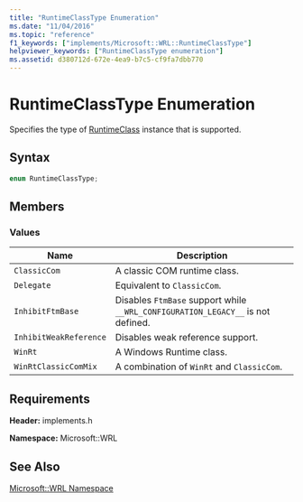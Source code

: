 ```yaml
---
title: "RuntimeClassType Enumeration"
ms.date: "11/04/2016"
ms.topic: "reference"
f1_keywords: ["implements/Microsoft::WRL::RuntimeClassType"]
helpviewer_keywords: ["RuntimeClassType enumeration"]
ms.assetid: d380712d-672e-4ea9-b7c5-cf9fa7dbb770
---
```

# RuntimeClassType Enumeration

Specifies the type of [RuntimeClass](runtimeclass-class.md) instance that is supported.

## Syntax

```cpp
enum RuntimeClassType;
```

## Members

### Values

|Name|Description|
|----------|-----------------|
|`ClassicCom`|A classic COM runtime class.|
|`Delegate`|Equivalent to `ClassicCom`.|
|`InhibitFtmBase`|Disables `FtmBase` support while `__WRL_CONFIGURATION_LEGACY__` is not defined.|
|`InhibitWeakReference`|Disables weak reference support.|
|`WinRt`|A Windows Runtime class.|
|`WinRtClassicComMix`|A combination of `WinRt` and `ClassicCom`.|

## Requirements

**Header:** implements.h

**Namespace:** Microsoft::WRL

## See Also

[Microsoft::WRL Namespace](microsoft-wrl-namespace.md)